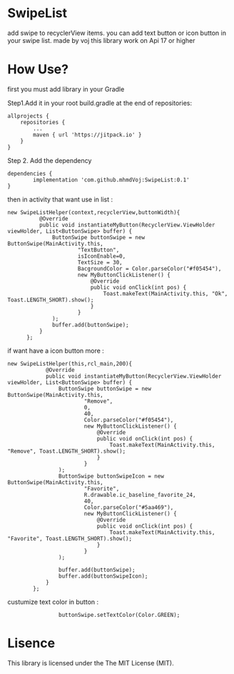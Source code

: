 # SwipeList
add swipe to recyclerView items. you can add text button or icon button in your swipe list. made by voj
this library work on Api 17 or higher

# How Use? 
first you must add library in your Gradle

  Step1.Add it in your root build.gradle at the end of repositories:

	allprojects {
		repositories {
			...
			maven { url 'https://jitpack.io' }
		}
	}
  Step 2. Add the dependency

	dependencies {
	        implementation 'com.github.mhmdVoj:SwipeList:0.1'
	}
  then in activity that want use in list : 
  ```
  new SwipeListHelper(context,recyclerView,buttonWidth){
            @Override
            public void instantiateMyButton(RecyclerView.ViewHolder viewHolder, List<ButtonSwipe> buffer) {
                ButtonSwipe buttonSwipe = new ButtonSwipe(MainActivity.this,
                        "TextButton",
                        isIconEnable=0,
                        TextSize = 30,
                        BacgroundColor = Color.parseColor("#f05454"),
                        new MyButtonClickListener() {
                            @Override
                            public void onClick(int pos) {
                                Toast.makeText(MainActivity.this, "Ok", Toast.LENGTH_SHORT).show();
                            }
                        }
                );
                buffer.add(buttonSwipe);
            }
        };     
```    
    
    
if want have a icon button more : 

```
new SwipeListHelper(this,rcl_main,200){
            @Override
            public void instantiateMyButton(RecyclerView.ViewHolder viewHolder, List<ButtonSwipe> buffer) {
                ButtonSwipe buttonSwipe = new ButtonSwipe(MainActivity.this,
                        "Remove",
                        0,
                        40,
                        Color.parseColor("#f05454"),
                        new MyButtonClickListener() {
                            @Override
                            public void onClick(int pos) {
                                Toast.makeText(MainActivity.this, "Remove", Toast.LENGTH_SHORT).show();
                            }
                        }
                );
                ButtonSwipe buttonSwipeIcon = new ButtonSwipe(MainActivity.this,
                        "Favorite",
                        R.drawable.ic_baseline_favorite_24,
                        40,
                        Color.parseColor("#5aa469"),
                        new MyButtonClickListener() {
                            @Override
                            public void onClick(int pos) {
                                Toast.makeText(MainActivity.this, "Favorite", Toast.LENGTH_SHORT).show();
                            }
                        }
                );

                buffer.add(buttonSwipe);
                buffer.add(buttonSwipeIcon);
            }
        };
```

custumize text color in button : 

```
                buttonSwipe.setTextColor(Color.GREEN);
```

# Lisence
This library is licensed under the The MIT License (MIT).

